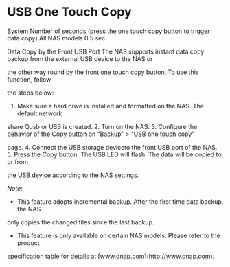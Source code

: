 # USB One Touch Copy

System	Number of seconds (press the one touch copy button to trigger data copy)
All NAS models	0.5 sec

Data Copy by the Front USB Port
The NAS supports instant data copy backup from the external USB device to the NAS or 

the other way round by the front one touch copy button. To use this function, follow 

the steps below:
1. Make sure a hard drive is installed and formatted on the NAS. The default network 

share Qusb or USB is created.
2. Turn on the NAS.
3. Configure the behavior of the Copy button on “Backup” > “USB one touch copy” 

page.
4. Connect the USB storage deviceto the front USB port of the NAS.
5. Press the Copy button. The USB LED will flash. The data will be copied to or from 

the USB device according to the NAS settings.


*Note:*
* This feature adopts incremental backup. After the first time data backup, the NAS 

only copies the changed files since the last backup.
* This feature is only available on certain NAS models. Please refer to the product 

specification table for details at [www.qnap.com](http://www.qnap.com).